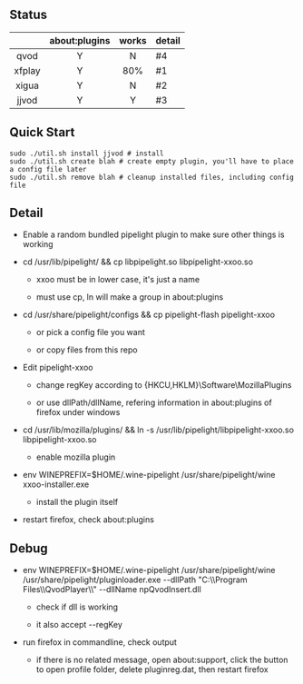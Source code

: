 Status
------

|   | about:plugins | works | detail |
|:-:|:-:|:-:|---|
| qvod  | Y | N | #4 |
| xfplay  | Y | 80% | #1 |
| xigua  | Y | N | #2 |
| jjvod  | Y | Y | #3 |

Quick Start
------

	sudo ./util.sh install jjvod # install
	sudo ./util.sh create blah # create empty plugin, you'll have to place a config file later
	sudo ./util.sh remove blah # cleanup installed files, including config file

Detail
------

- Enable a random bundled pipelight plugin to make sure other things is working

- cd /usr/lib/pipelight/ && cp libpipelight.so libpipelight-xxoo.so

	- xxoo must be in lower case, it's just a name

	- must use cp, ln will make a group in about:plugins

- cd /usr/share/pipelight/configs && cp pipelight-flash pipelight-xxoo

	- or pick a config file you want

	- or copy files from this repo

- Edit pipelight-xxoo

	- change regKey according to {HKCU,HKLM}\Software\MozillaPlugins

	- or use dllPath/dllName, refering information in about:plugins of firefox under windows

- cd /usr/lib/mozilla/plugins/ && ln -s /usr/lib/pipelight/libpipelight-xxoo.so libpipelight-xxoo.so

	- enable mozilla plugin

- env WINEPREFIX=$HOME/.wine-pipelight /usr/share/pipelight/wine xxoo-installer.exe

	- install the plugin itself

- restart firefox, check about:plugins

Debug
-----

- env WINEPREFIX=$HOME/.wine-pipelight /usr/share/pipelight/wine /usr/share/pipelight/pluginloader.exe --dllPath "C:\\\\Program Files\\\\QvodPlayer\\\\" --dllName npQvodInsert.dll

	- check if dll is working

	- it also accept --regKey

- run firefox in commandline, check output

	- if there is no related message, open about:support, click the button to open profile folder, delete pluginreg.dat, then restart firefox
